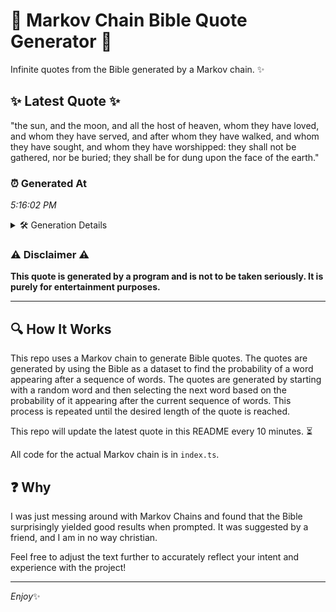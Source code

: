 # 📖 Markov Chain Bible Quote Generator 📖

Infinite quotes from the Bible generated by a Markov chain. ✨

## ✨ Latest Quote ✨
"the sun, and the moon, and all the host of heaven, whom they have loved, and whom they have served, and after whom they have walked, and whom they have sought, and whom they have worshipped: they shall not be gathered, nor be buried; they shall be for dung upon the face of the earth."

### ⏰ Generated At
*5:16:02 PM*

<details>
    <summary>🛠️ Generation Details</summary>
    <p>
        <strong>🌱 Seed:</strong> the<br>
        <strong>🔄 Iterations:</strong> 54<br>
        <strong>📜 Context History:</strong><br>[ the ]: sun,<br>[ the, sun, ]: and<br>[ the, sun,, and ]: the<br>[ the, sun,, and, the ]: moon,<br>[ the, sun,, and, the, moon, ]: and<br>[ the, sun,, and, the, moon,, and ]: all<br>[ sun,, and, the, moon,, and, all ]: the<br>[ and, the, moon,, and, all, the ]: host<br>[ the, moon,, and, all, the, host ]: of<br>[ moon,, and, all, the, host, of ]: heaven,<br>[ and, all, the, host, of, heaven, ]: whom<br>[ all, the, host, of, heaven,, whom ]: they<br>[ the, host, of, heaven,, whom, they ]: have<br>[ host, of, heaven,, whom, they, have ]: loved,<br>[ of, heaven,, whom, they, have, loved, ]: and<br>[ heaven,, whom, they, have, loved,, and ]: whom<br>[ whom, they, have, loved,, and, whom ]: they<br>[ they, have, loved,, and, whom, they ]: have<br>[ have, loved,, and, whom, they, have ]: served,<br>[ loved,, and, whom, they, have, served, ]: and<br>[ and, whom, they, have, served,, and ]: after<br>[ whom, they, have, served,, and, after ]: whom<br>[ they, have, served,, and, after, whom ]: they<br>[ have, served,, and, after, whom, they ]: have<br>[ served,, and, after, whom, they, have ]: walked,<br>[ and, after, whom, they, have, walked, ]: and<br>[ after, whom, they, have, walked,, and ]: whom<br>[ whom, they, have, walked,, and, whom ]: they<br>[ they, have, walked,, and, whom, they ]: have<br>[ have, walked,, and, whom, they, have ]: sought,<br>[ walked,, and, whom, they, have, sought, ]: and<br>[ and, whom, they, have, sought,, and ]: whom<br>[ whom, they, have, sought,, and, whom ]: they<br>[ they, have, sought,, and, whom, they ]: have<br>[ have, sought,, and, whom, they, have ]: worshipped:<br>[ sought,, and, whom, they, have, worshipped: ]: they<br>[ and, whom, they, have, worshipped:, they ]: shall<br>[ whom, they, have, worshipped:, they, shall ]: not<br>[ they, have, worshipped:, they, shall, not ]: be<br>[ have, worshipped:, they, shall, not, be ]: gathered,<br>[ worshipped:, they, shall, not, be, gathered, ]: nor<br>[ they, shall, not, be, gathered,, nor ]: be<br>[ shall, not, be, gathered,, nor, be ]: buried;<br>[ not, be, gathered,, nor, be, buried; ]: they<br>[ be, gathered,, nor, be, buried;, they ]: shall<br>[ gathered,, nor, be, buried;, they, shall ]: be<br>[ nor, be, buried;, they, shall, be ]: for<br>[ be, buried;, they, shall, be, for ]: dung<br>[ buried;, they, shall, be, for, dung ]: upon<br>[ they, shall, be, for, dung, upon ]: the<br>[ shall, be, for, dung, upon, the ]: face<br>[ be, for, dung, upon, the, face ]: of<br>[ for, dung, upon, the, face, of ]: the<br>[ dung, upon, the, face, of, the ]: earth.<br>
    </p>
</details>

### ⚠️ Disclaimer ⚠️
**This quote is generated by a program and is not to be taken seriously. It is purely for entertainment purposes.**

---

## 🔍 How It Works

This repo uses a Markov chain to generate Bible quotes. The quotes are generated by using the Bible as a dataset to find the probability of a word appearing after a sequence of words. The quotes are generated by starting with a random word and then selecting the next word based on the probability of it appearing after the current sequence of words. This process is repeated until the desired length of the quote is reached.

This repo will update the latest quote in this README every 10 minutes. ⏳

All code for the actual Markov chain is in `index.ts`.

## ❓ Why

I was just messing around with Markov Chains and found that the Bible surprisingly yielded good results when prompted. 
It was suggested by a friend, and I am in no way christian.

Feel free to adjust the text further to accurately reflect your intent and experience with the project!

---

*Enjoy*✨
